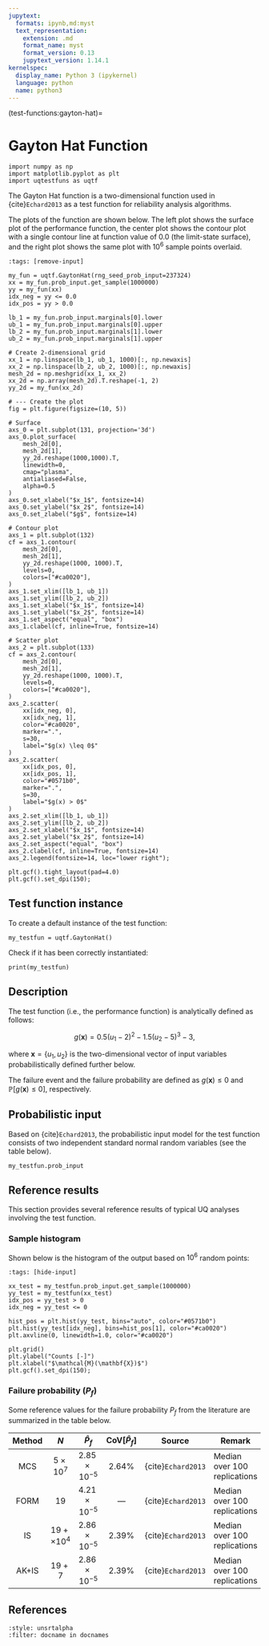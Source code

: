 ```yaml
---
jupytext:
  formats: ipynb,md:myst
  text_representation:
    extension: .md
    format_name: myst
    format_version: 0.13
    jupytext_version: 1.14.1
kernelspec:
  display_name: Python 3 (ipykernel)
  language: python
  name: python3
---
```


(test-functions:gayton-hat)=
# Gayton Hat Function

```{code-cell} ipython3
import numpy as np
import matplotlib.pyplot as plt
import uqtestfuns as uqtf
```

The Gayton Hat function is a two-dimensional function used
in {cite}`Echard2013` as a test function for reliability analysis algorithms.

The plots of the function are shown below. The left plot shows the surface
plot of the performance function, the center plot shows the contour
plot with a single contour line at function value of $0.0$ (the limit-state
surface), and the right plot shows the same plot with $10^6$ sample points
overlaid.

```{code-cell} ipython3
:tags: [remove-input]

my_fun = uqtf.GaytonHat(rng_seed_prob_input=237324)
xx = my_fun.prob_input.get_sample(1000000)
yy = my_fun(xx)
idx_neg = yy <= 0.0
idx_pos = yy > 0.0

lb_1 = my_fun.prob_input.marginals[0].lower
ub_1 = my_fun.prob_input.marginals[0].upper
lb_2 = my_fun.prob_input.marginals[1].lower
ub_2 = my_fun.prob_input.marginals[1].upper

# Create 2-dimensional grid
xx_1 = np.linspace(lb_1, ub_1, 1000)[:, np.newaxis]
xx_2 = np.linspace(lb_2, ub_2, 1000)[:, np.newaxis]
mesh_2d = np.meshgrid(xx_1, xx_2)
xx_2d = np.array(mesh_2d).T.reshape(-1, 2)
yy_2d = my_fun(xx_2d)

# --- Create the plot
fig = plt.figure(figsize=(10, 5))

# Surface
axs_0 = plt.subplot(131, projection='3d')
axs_0.plot_surface(
    mesh_2d[0],
    mesh_2d[1],
    yy_2d.reshape(1000,1000).T,
    linewidth=0,
    cmap="plasma",
    antialiased=False,
    alpha=0.5
)
axs_0.set_xlabel("$x_1$", fontsize=14)
axs_0.set_ylabel("$x_2$", fontsize=14)
axs_0.set_zlabel("$g$", fontsize=14)

# Contour plot
axs_1 = plt.subplot(132)
cf = axs_1.contour(
    mesh_2d[0],
    mesh_2d[1],
    yy_2d.reshape(1000, 1000).T,
    levels=0,
    colors=["#ca0020"],
)
axs_1.set_xlim([lb_1, ub_1])
axs_1.set_ylim([lb_2, ub_2])
axs_1.set_xlabel("$x_1$", fontsize=14)
axs_1.set_ylabel("$x_2$", fontsize=14)
axs_1.set_aspect("equal", "box")
axs_1.clabel(cf, inline=True, fontsize=14)

# Scatter plot
axs_2 = plt.subplot(133)
cf = axs_2.contour(
    mesh_2d[0],
    mesh_2d[1],
    yy_2d.reshape(1000, 1000).T,
    levels=0,
    colors=["#ca0020"],
)
axs_2.scatter(
    xx[idx_neg, 0],
    xx[idx_neg, 1],
    color="#ca0020",
    marker=".",
    s=30,
    label="$g(x) \leq 0$"
)
axs_2.scatter(
    xx[idx_pos, 0],
    xx[idx_pos, 1],
    color="#0571b0",
    marker=".",
    s=30,
    label="$g(x) > 0$"
)
axs_2.set_xlim([lb_1, ub_1])
axs_2.set_ylim([lb_2, ub_2])
axs_2.set_xlabel("$x_1$", fontsize=14)
axs_2.set_ylabel("$x_2$", fontsize=14)
axs_2.set_aspect("equal", "box")
axs_2.clabel(cf, inline=True, fontsize=14)
axs_2.legend(fontsize=14, loc="lower right");

plt.gcf().tight_layout(pad=4.0)
plt.gcf().set_dpi(150);
```

## Test function instance

To create a default instance of the test function:

```{code-cell} ipython3
my_testfun = uqtf.GaytonHat()
```

Check if it has been correctly instantiated:

```{code-cell} ipython3
print(my_testfun)
```

## Description

The test function (i.e., the performance function) is analytically defined
as follows:

$$
g(\boldsymbol{x}) = 0.5 (u_1 - 2)^2 - 1.5 (u_2 - 5)^3 - 3,
$$

where $\boldsymbol{x} = \{ u_1, u_2 \}$ is the two-dimensional vector of
input variables probabilistically defined further below.

The failure event and the failure probability are defined as
$g(\boldsymbol{x}) \leq 0$ and $\mathbb{P}[g(\boldsymbol{x}) \leq 0]$,
respectively.

## Probabilistic input

Based on {cite}`Echard2013`, the probabilistic input model for
the test function consists of two independent standard normal random variables
(see the table below).

```{code-cell} ipython3
my_testfun.prob_input
```

## Reference results

This section provides several reference results of typical UQ analyses involving
the test function.

### Sample histogram

Shown below is the histogram of the output based on $10^6$ random points:

```{code-cell} ipython3
:tags: [hide-input]

xx_test = my_testfun.prob_input.get_sample(1000000)
yy_test = my_testfun(xx_test)
idx_pos = yy_test > 0
idx_neg = yy_test <= 0

hist_pos = plt.hist(yy_test, bins="auto", color="#0571b0")
plt.hist(yy_test[idx_neg], bins=hist_pos[1], color="#ca0020")
plt.axvline(0, linewidth=1.0, color="#ca0020")

plt.grid()
plt.ylabel("Counts [-]")
plt.xlabel("$\mathcal{M}(\mathbf{X})$")
plt.gcf().set_dpi(150);
```

### Failure probability ($P_f$)

Some reference values for the failure probability $P_f$ from the literature
are summarized in the table below.

| Method |         $N$         |      $\hat{P}_f$      | $\mathrm{CoV}[\hat{P}_f]$ |       Source       | Remark                         |
|:------:|:-------------------:|:---------------------:|:-------------------------:|:------------------:|--------------------------------|
|  MCS   |   $5 \times 10^7$   | $2.85 \times 10^{-5}$ |         $2.64 \%$         | {cite}`Echard2013` | Median over $100$ replications |
|  FORM  |        $19$         | $4.21 \times 10^{-5}$ |          &#8212;          | {cite}`Echard2013` | Median over $100$ replications |
|   IS   | $19 + \times 10^4$  | $2.86 \times 10^{-5}$ |         $2.39 \%$         | {cite}`Echard2013` | Median over $100$ replications |
| AK+IS  |      $19 + 7$       | $2.86 \times 10^{-5}$ |         $2.39 \%$         | {cite}`Echard2013` | Median over $100$ replications |


## References

```{bibliography}
:style: unsrtalpha
:filter: docname in docnames
```
